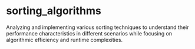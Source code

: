 # sorting_algorithms
Analyzing and implementing various sorting techniques to understand their performance characteristics in different scenarios while focusing on algorithmic efficiency and runtime complexities. 
